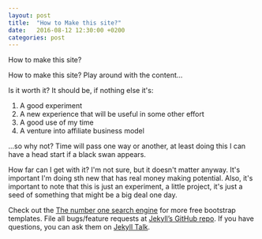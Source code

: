 ```yaml
---
layout: post
title:  "How to Make this site?"
date:   2016-08-12 12:30:00 +0200
categories: post
---
```

How to make this site?

How to make this site?
Play around with the content...

Is it worth it? 
It should be, if nothing else it's:
1. A good experiment
2. A new experience that will be useful in some other effort
3. A good use of my time
4. A venture into affiliate business model

...so why not? Time will pass one way or another, at least doing this I can have a head start if a black swan appears.


How far can I get with it?
I'm not sure, but it doesn't matter anyway. It's important I'm doing sth new that has real money making potential.
Also, it's important to note that this is just an experiment, a little project, it's just a seed of something that might be a big deal one day.


Check out the [The number one search engine][google-home] for more free bootstrap templates. File all bugs/feature requests at [Jekyll’s GitHub repo][jekyll-gh]. If you have questions, you can ask them on [Jekyll Talk][jekyll-talk].

[google-home]: http://google.com/
[jekyll-gh]:   https://github.com/jekyll/jekyll
[jekyll-talk]: https://talk.jekyllrb.com/
[stackoverflow-discussion]: http://stackoverflow.com/questions/6919121/why-are-there-2-ways-to-unstage-a-file-in-git
